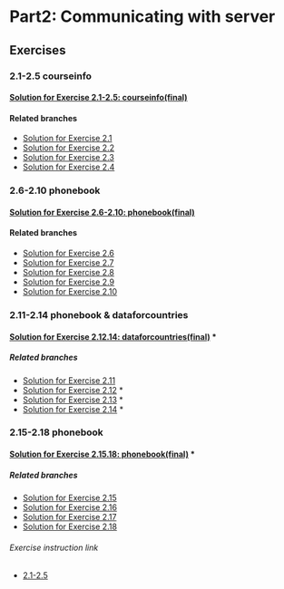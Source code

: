 # Part2: Communicating with server

## Exercises

### 2.1-2.5 courseinfo

#### [Solution for Exercise 2.1-2.5: courseinfo(final)](https://github.com/aiotrope/fso/tree/main/part2/courseinfo)

#### Related branches

- [Solution for Exercise 2.1](https://github.com/aiotrope/fso/tree/part2/2.1/part2/courseinfo)
- [Solution for Exercise 2.2](https://github.com/aiotrope/fso/tree/part2/2.2/part2/courseinfo)
- [Solution for Exercise 2.3](https://github.com/aiotrope/fso/tree/part2/2.3/part2/courseinfo)
- [Solution for Exercise 2.4](https://github.com/aiotrope/fso/tree/part2/2.4/part2/courseinfo)

### 2.6-2.10 phonebook

#### [Solution for Exercise 2.6-2.10: phonebook(final)](https://github.com/aiotrope/fso/tree/part2/2.10/part2/phonebook)

#### Related branches

- [Solution for Exercise 2.6](https://github.com/aiotrope/fso/tree/part2/2.6/part2/phonebook)
- [Solution for Exercise 2.7](https://github.com/aiotrope/fso/tree/part2/2.7/part2/phonebook)
- [Solution for Exercise 2.8](https://github.com/aiotrope/fso/tree/part2/2.8/part2/phonebook)
- [Solution for Exercise 2.9](https://github.com/aiotrope/fso/tree/part2/2.9/part2/phonebook)
- [Solution for Exercise 2.10](https://github.com/aiotrope/fso/tree/part2/2.10/part2/phonebook)

### 2.11-2.14 phonebook & dataforcountries

#### [Solution for Exercise 2.12.14: dataforcountries(final)](https://github.com/aiotrope/fso/tree/main/part2/dataforcountries) *

##### Related branches

- [Solution for Exercise 2.11](https://github.com/aiotrope/fso/tree/part2/2.11/part2/phonebook)
- [Solution for Exercise 2.12](https://github.com/aiotrope/fso/tree/part2/2.12/part2/dataforcountries) *
- [Solution for Exercise 2.13](https://github.com/aiotrope/fso/tree/part2/2.13/part2/dataforcountries) *
- [Solution for Exercise 2.14](https://github.com/aiotrope/fso/tree/part2/2.14/part2/dataforcountries) *

### 2.15-2.18 phonebook

#### [Solution for Exercise 2.15.18: phonebook(final)](https://github.com/aiotrope/fso/tree/part2/2.18/part2/phonebook) *

##### Related branches

- [Solution for Exercise 2.15](https://github.com/aiotrope/fso/tree/part2/2.15/part2/phonebook)
- [Solution for Exercise 2.16](https://github.com/aiotrope/fso/tree/part2/2.16/part2/phonebook)
- [Solution for Exercise 2.17](https://github.com/aiotrope/fso/tree/part2/2.17/part2/phonebook)
- [Solution for Exercise 2.18](https://github.com/aiotrope/fso/tree/part2/2.18/part2/phonebook)

###### Exercise instruction link

- [2.1-2.5](https://fullstackopen.com/en/part2/rendering_a_collection_modules#exercises-2-1-2-5)

